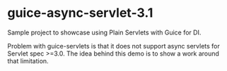 # guice-async-servlet-3.1

Sample project to showcase using Plain Servlets with Guice for DI.

Problem with guice-servlets is that it does not support async servlets for Servlet spec >=3.0. The idea behind this demo is to show a work around that limitation.

